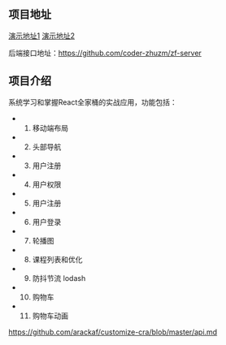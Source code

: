 ## 项目地址

[演示地址1](https://react-ts-practice.vercel.app/)
[演示地址2](http://zfkt.zhuzm.icu/)

后端接口地址：https://github.com/coder-zhuzm/zf-server
## 项目介绍
系统学习和掌握React全家桶的实战应用，功能包括： 


- 1. 移动端布局
- 2. 头部导航
- 3. 用户注册
- 4. 用户权限
- 5. 用户注册
- 6. 用户登录
- 7. 轮播图
- 8. 课程列表和优化
- 9. 防抖节流 lodash
- 10. 购物车
- 11. 购物车动画

https://github.com/arackaf/customize-cra/blob/master/api.md


